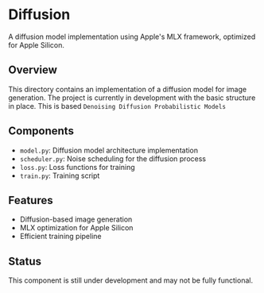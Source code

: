 # Diffusion

A diffusion model implementation using Apple's MLX framework, optimized for Apple Silicon.

## Overview
This directory contains an implementation of a diffusion model for image generation. The project is currently in development with the basic structure in place.
This is based `Denoising Diffusion Probabilistic Models`


## Components
- `model.py`: Diffusion model architecture implementation
- `scheduler.py`: Noise scheduling for the diffusion process
- `loss.py`: Loss functions for training
- `train.py`: Training script

## Features
- Diffusion-based image generation
- MLX optimization for Apple Silicon
- Efficient training pipeline

## Status
This component is still under development and may not be fully functional.
